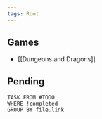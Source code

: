 ```yaml
---
tags: Root
---
```

## Games

- [[Dungeons and Dragons]]

## Pending

```dataview
TASK FROM #TODO
WHERE !completed
GROUP BY file.link
```


